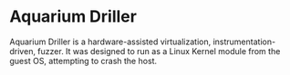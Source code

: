 # Aquarium Driller
Aquarium Driller is a hardware-assisted virtualization, instrumentation-driven, fuzzer. It was designed to run as a Linux Kernel module from the guest OS, attempting to crash the host.
